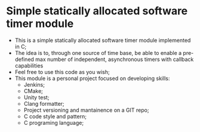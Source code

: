 # Simple statically allocated software timer module

- This is a simple statically allocated software timer module implemented in C;
- The idea is to, through one source of time base, be able to enable a pre-defined max number of independent, asynchronous timers with callback capabilities
- Feel free to use this code as you wish;
- This module is a personal project focused on developing skills:
    - Jenkins;
    - CMake;
    - Unity test;
    - Clang formatter;
    - Project versioning and mantainence on a GIT repo;
    - C code style and pattern;
    - C programing language;